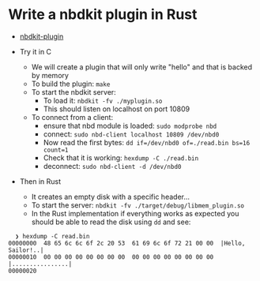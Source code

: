 # Write a nbdkit plugin in Rust

- [nbdkit-plugin](https://libguestfs.org/nbdkit-plugin.3.html)

- Try it in C
  - We will create a plugin that will only write "hello" and that is backed by memory
  - To build the plugin: `make`
  - To start the nbdkit server:
    - To load it: `nbdkit -fv ./myplugin.so`
    - This should listen on localhost on port 10809
  - To connect from a client:
    - ensure that nbd module is loaded: `sudo modprobe nbd`
    - connect: `sudo nbd-client localhost 10809 /dev/nbd0`
    - Now read the first bytes: `dd if=/dev/nbd0 of=./read.bin bs=16 count=1`
    - Check that it is working: `hexdump -C ./read.bin`
    - deconnect: `sudo nbd-client -d /dev/nbd0`

- Then in Rust
  - It creates an empty disk with a specific header...
  - To start the server: `nbdkit -fv ./target/debug/libmem_plugin.so`
  - In the Rust implementation if everything works as expected you should be able to read the disk using `dd` and see:
```
  ❯ hexdump -C read.bin
00000000  48 65 6c 6c 6f 2c 20 53  61 69 6c 6f 72 21 00 00  |Hello, Sailor!..|
00000010  00 00 00 00 00 00 00 00  00 00 00 00 00 00 00 00  |................|
00000020
```
